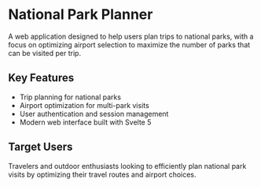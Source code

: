 # National Park Planner

A web application designed to help users plan trips to national parks, with a focus on optimizing airport selection to maximize the number of parks that can be visited per trip.

## Key Features

- Trip planning for national parks
- Airport optimization for multi-park visits
- User authentication and session management
- Modern web interface built with Svelte 5

## Target Users

Travelers and outdoor enthusiasts looking to efficiently plan national park visits by optimizing their travel routes and airport choices.
